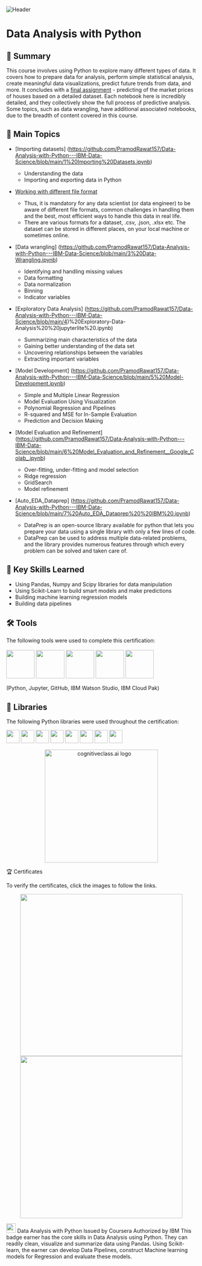 <img src="https://user-images.githubusercontent.com/84391594/152703941-8c1b3e93-7358-4274-8c7d-b152d3132814.png" alt="Header"/> 

# Data Analysis with Python

## 📄 Summary 
This course involves using Python to explore many different types of data. It covers how to prepare data for analysis, perform simple statistical analysis, create meaningful data visualizations, predict future trends from data, and more. It concludes with a [final assignment](https://github.com/PramodRawat157/Data-Analysis-with-Python---IBM-Data-Science/blob/main/8%20Final-Project%20-%20House_Sales_in_King_Count_USA.ipynb) - predicting of the market prices of houses based on a detailed dataset. Each notebook here is incredibly detailed, and they collectively show the full process of predictive analysis. Some topics, such as data wrangling, have additional associated notebooks, due to the breadth of content covered in this course. 

## 📑 Main Topics 
- [Importing datasets] (https://github.com/PramodRawat157/Data-Analysis-with-Python---IBM-Data-Science/blob/main/1%20Importing%20Datasets.ipynb)
  - Understanding the data
  - Importing and exporting data in Python

- [Working with different file format](https://github.com/PramodRawat157/Data-Analysis-with-Python---IBM-Data-Science/blob/main/2%20Working_With_Different_FileTypes.ipynb)
  - Thus, it is mandatory for any data scientist (or data engineer) to be aware of different file formats, common challenges in handling them and the best, most efficient ways to handle this data in real life.
  - There are various formats for a dataset, .csv, .json, .xlsx etc. The dataset can be stored in different places, on your local machine or sometimes online.

- [Data wrangling] (https://github.com/PramodRawat157/Data-Analysis-with-Python---IBM-Data-Science/blob/main/3%20Data-Wrangling.ipynb)
  - Identifying and handling missing values
  - Data formatting
  - Data normalization
  - Binning
  - Indicator variables
- [Exploratory Data Analysis] (https://github.com/PramodRawat157/Data-Analysis-with-Python---IBM-Data-Science/blob/main/4)%20Exploratory-Data-Analysis%20%20jupyterlite%20.ipynb)
  - Summarizing main characteristics of the data
  - Gaining better understanding of the data set
  - Uncovering relationships between the variables
  - Extracting important variables
- [Model Development] (https://github.com/PramodRawat157/Data-Analysis-with-Python---IBM-Data-Science/blob/main/5%20Model-Development.ipynb)
  - Simple and Multiple Linear Regression
  - Model Evaluation Using Visualization
  - Polynomial Regression and Pipelines
  - R-squared and MSE for In-Sample Evaluation
  - Prediction and Decision Making
- [Model Evaluation and Refinement] (https://github.com/PramodRawat157/Data-Analysis-with-Python---IBM-Data-Science/blob/main/6%20Model_Evaluation_and_Refinement__Google_Colab_.ipynb)
  - Over-fitting, under-fitting and model selection
  - Ridge regression
  - GridSearch
  - Model refinement

- [Auto_EDA_Dataprep] (https://github.com/PramodRawat157/Data-Analysis-with-Python---IBM-Data-Science/blob/main/7%20Auto_EDA_Dataprep%20%20IBM%20.ipynb)
  - DataPrep is an open-source library available for python that lets you prepare your data using a single library with only a few lines of code. 
  - DataPrep can be used to address multiple data-related problems, and the library provides numerous features through which every problem can be solved and taken care of.


## 🔑 Key Skills Learned 
- Using Pandas, Numpy and Scipy libraries for data manipulation
- Using Scikit-Learn to build smart models and make predictions
- Building machine learning regression models
- Building data pipelines

 ## 🛠️ Tools
The following tools were used to complete this certification: <br> <br>
  <img src="https://user-images.githubusercontent.com/84391594/152705364-f16bb223-41aa-4510-8113-51171dfe9953.png" height="75">
  <img src="https://user-images.githubusercontent.com/84391594/152705271-083f8784-b3c9-4065-9733-ea3fa8ad5a7a.png" height="75">
  <img src="https://user-images.githubusercontent.com/84391594/152705273-adffe1bf-b509-44d0-b3ac-671cce5071df.svg" height="75">
  <img src="https://user-images.githubusercontent.com/84391594/152705324-68f777a0-3875-4b65-ae96-646643284541.png" height="75">
  <img src="https://user-images.githubusercontent.com/84391594/152705298-bb170d32-3dd0-4ad4-8221-8b7b029116b4.png" height="75">
</p>
(Python, Jupyter, GitHub, IBM Watson Studio, IBM Cloud Pak)


## 📖 Libraries
The following Python libraries were used throughout the certification: <br> 
<p align="left">
  <img  src="https://user-images.githubusercontent.com/84391594/152706127-ce41990f-2588-472a-b5df-6b403a5947e6.png" height="35">
  <img  src="https://user-images.githubusercontent.com/84391594/152706130-5577011e-ecb3-47aa-af73-f6bd1bda05bc.png" height="35">
  <img  src="https://user-images.githubusercontent.com/84391594/152706132-5939da7e-7d1e-43b8-9c46-2d3fe5198dda.png" height="35">
  <img  src="https://user-images.githubusercontent.com/84391594/152706135-85cdd35e-922a-414a-a198-c670fbf8fb25.svg" height="35">
  <img  src="https://user-images.githubusercontent.com/84391594/152706148-36f27f03-1967-45d1-82d8-f6c149c6f21c.svg" height="35">
  <img  src="https://user-images.githubusercontent.com/84391594/152706211-7966848a-a2e1-4c4a-bc08-594a4ca6ff07.png" height="35">
 <img  src="https://user-images.githubusercontent.com/84391594/152706214-d018bc5e-1477-4de2-94d7-5c0886e0477d.png" height="35">
 <img  src="https://user-images.githubusercontent.com/84391594/152706217-c0cfd9d8-22ad-4c3b-9ac7-70a6cf2799f7.png" height="35"> <br>
</p>



<p align="middle">
 <img src="https://cf-courses-data.s3.us.cloud-object-storage.appdomain.cloud/IBMDeveloperSkillsNetwork-DA0101EN-SkillsNetwork/labs/Module%203/images/IDSNlogo.png" width="300" alt="cognitiveclass.ai logo" />
</p>  


🏆 Certificates

To verify the certificates, click the images to follow the links.

 <p align="middle">
  <a href="https://coursera.org/share/6b9718f79369deb9885daaebecb6fcca"><img src="https://user-images.githubusercontent.com/110245477/218942808-7945cb39-3634-4adb-bbdb-8befb6c6a6cc.png" height="430"></a>
  <a href="https://www.credly.com/badges/66fa8854-11e5-4afd-ab0b-12d5007b6a08/public_url"><img src="https://user-images.githubusercontent.com/110245477/218943178-a87a2273-2a87-4578-87a5-0c4267931580.png" height="430"></a>
</p>


<img src="https://media.istockphoto.com/id/1331164793/vector/study-championship-logo-template-design.jpg?s=612x612&amp;w=0&amp;k=20&amp;c=7QClXetCt90IySTsOVBWPzEqWL6TWxAwRQnFmhNNsbM=" width = '25' height = '25'/> Data Analysis with Python
Issued by Coursera
Authorized by IBM
This badge earner has the core skills in Data Analysis using Python. They can readily clean, visualize and summarize data using Pandas. Using Scikit-learn, the earner can develop Data Pipelines, construct Machine learning models for Regression and evaluate these models.



